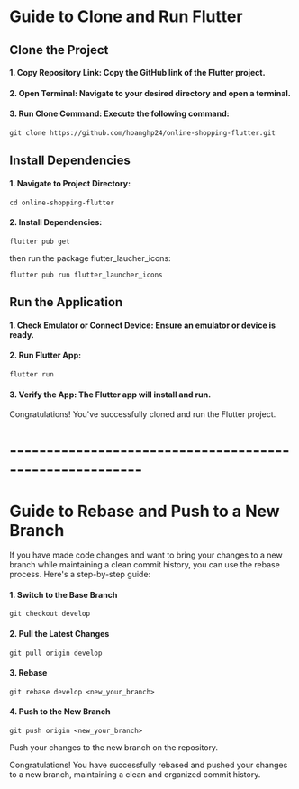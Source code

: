 # Guide to Clone and Run Flutter

## Clone the Project

#### 1. Copy Repository Link: Copy the GitHub link of the Flutter project.

#### 2. Open Terminal: Navigate to your desired directory and open a terminal.

#### 3. Run Clone Command: Execute the following command:

```
git clone https://github.com/hoanghp24/online-shopping-flutter.git
```

## Install Dependencies

#### 1. Navigate to Project Directory:

```
cd online-shopping-flutter
```

#### 2. Install Dependencies:

```
flutter pub get
```

then run the package flutter_laucher_icons:

```
flutter pub run flutter_launcher_icons
```

## Run the Application

#### 1. Check Emulator or Connect Device: Ensure an emulator or device is ready.

#### 2. Run Flutter App:

```
flutter run
```

#### 3. Verify the App: The Flutter app will install and run.

Congratulations! You've successfully cloned and run the Flutter project.

# --------------------------------------------------------

# Guide to Rebase and Push to a New Branch

If you have made code changes and want to bring your changes to a new branch while maintaining a clean commit history, you can use the rebase process. Here's a step-by-step guide:

#### 1. Switch to the Base Branch

```
git checkout develop
```

#### 2. Pull the Latest Changes

```
git pull origin develop
```

#### 3. Rebase

```
git rebase develop <new_your_branch>
```

#### 4. Push to the New Branch

```
git push origin <new_your_branch>
```

Push your changes to the new branch on the repository.

Congratulations! You have successfully rebased and pushed your changes to a new branch, maintaining a clean and organized commit history.

